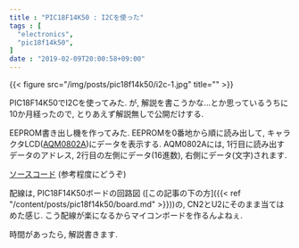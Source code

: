 ```yaml
---
title : "PIC18F14K50 : I2Cを使った"
tags : [
  "electronics",
  "pic18f14k50",
]
date : "2019-02-09T20:00:58+09:00"
---
```


{{< figure src="/img/posts/pic18f14k50/i2c-1.jpg" title="" >}}

PIC18F14K50でI2Cを使ってみた. 
が, 解説を書こうかな...とか思っているうちに10か月経ったので, 
とりあえず解説無しで公開だけする. 
<!--more-->

EEPROM書き出し機を作ってみた. 
EEPROMを0番地から順に読み出して, 
キャラクタLCD([AQM0802A](http://akizukidenshi.com/catalog/g/gP-06669/))にデータを表示する. 
AQM0802Aには, 1行目に読み出すデータのアドレス, 
2行目の左側にデータ(16進数), 右側にデータ(文字)されます.   

[ソースコード](https://gist.github.com/ha2zakura/7b865db68e9d15b1d27a3270c4b1c031) (参考程度にどうぞ)  

配線は, PIC18F14K50ボードの回路図
([この記事の下の方]({{< ref "/content/posts/pic18f14k50/board.md" >}}))の, 
CN2とU2にそのまま当てはめた感じ. 
こう配線が楽になるからマイコンボードを作るんよねぇ.   

時間があったら, 解説書きます. 
